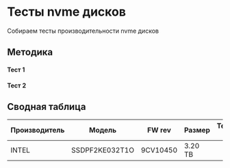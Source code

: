 # Тесты nvme дисков

Собираем тесты производительности nvme дисков

## Методика

#### Тест 1

#### Тест 2

## Сводная таблица

| Производитель | Модель | FW rev |Размер | Тест 1 | Тест 2 | 
| --- | --- | --- | --- | --- | --- |
| INTEL | SSDPF2KE032T1O | 9CV10450 | 3.20  TB | | | 